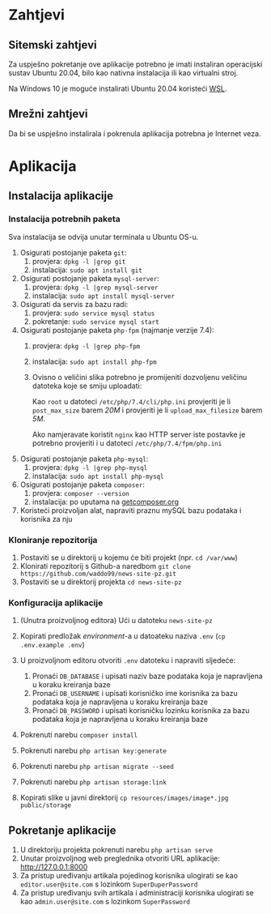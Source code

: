# Zahtjevi

## Sitemski zahtjevi

Za uspješno pokretanje ove aplikacije potrebno je imati instaliran 
operacijski sustav Ubuntu 20.04, bilo kao nativna instalacija ili 
kao virtualni stroj.

Na Windows 10 je moguće instalirati Ubuntu 20.04 koristeći 
[WSL](https://www.google.com/search?client=firefox-b-d&q=kako+instalirati+wsl).

## Mrežni zahtjevi

Da bi se uspješno instalirala i pokrenula aplikacija potrebna je Internet veza.

# Aplikacija

## Instalacija aplikacije

### Instalacija potrebnih paketa

Sva instalacija se odvija unutar terminala u Ubuntu OS-u.

1. Osigurati postojanje paketa `git`:
   1. provjera: `dpkg -l |grep git`
   1. instalacija: `sudo apt install git`
1. Osigurati postojanje paketa `mysql-server`:
    1. provjera: `dpkg -l |grep mysql-server`
    1. instalacija: `sudo apt install mysql-server`
1. Osigurati da servis za bazu radi:
   1. provjera: `sudo service mysql status`
   1. pokretanje: `sudo service mysql start` 
1. Osigurati postojanje paketa `php-fpm` (najmanje verzije 7.4):
    1. provjera: `dpkg -l |grep php-fpm`
    1. instalacija: `sudo apt install php-fpm`
    1. Ovisno o veličini slika potrebno je promijeniti dozvoljenu veličinu datoteka 
       koje se smiju uploadati:
       
        Kao `root` u datoteci `/etc/php/7.4/cli/php.ini` provjeriti je li `post_max_size` barem *20M* i provjeriti je li `upload_max_filesize` barem *5M*.
        
        Ako namjeravate koristit `nginx` kao HTTP server iste postavke je potrebno provjeriti i u datoteci
       `/etc/php/7.4/fpm/php.ini`
1. Osigurati postojanje paketa `php-mysql`:
    1. provjera: `dpkg -l |grep php-mysql`
    1. instalacija: `sudo apt install php-mysql`       
1. Osigurati postojanje paketa `composer`:
   1. provjera: `composer --version`
   1. instalacija: po uputama na [getcomposer.org](https://getcomposer.org/download/)
1. Koristeći proizvoljan alat, napraviti praznu mySQL bazu podataka i korisnika za nju

### Kloniranje repozitorija

1. Postaviti se u direktorij u kojemu će biti projekt (npr. `cd /var/www`)  
1. Klonirati repozitorij s Github-a naredbom  `git clone https://github.com/waddo99/news-site-pz.git`
1. Postaviti se u direktorij projekta `cd news-site-pz`

### Konfiguracija aplikacije

1. (Unutra proizvoljnog editora) Ući u datoteku `news-site-pz`   
1. Kopirati predložak *environment*-a u datoateku naziva `.env` (`cp .env.example .env`)    
1. U proizvoljnom editoru otvoriti `.env` datoteku i napraviti sljedeće:
   
   1. Pronaći `DB_DATABASE` i upisati naziv baze podataka koja je napravljena u koraku kreiranja baze 
   1. Pronaći `DB_USERNAME` i upisati korisničko ime korisnika za bazu podataka koja je napravljena u koraku kreiranja baze
   1. Pronaći `DB_PASSWORD` i upisati korisničku lozinku korisnika za bazu podataka koja je napravljena u koraku kreiranja baze

1. Pokrenuti narebu `composer install`
1. Pokrenuti narebu `php artisan key:generate`
1. Pokrenuti narebu `php artisan migrate --seed`
1. Pokrenuti narebu `php artisan storage:link`
1. Kopirati slike u javni direktorij `cp resources/images/image*.jpg public/storage`
   
## Pokretanje aplikacije

1. U direktoriju projekta pokrenuti narebu `php artisan serve`
1. Unutar proizvoljnog web preglednika otvoriti URL aplikacije: http://127.0.0.1:8000
1. Za pristup uređivanju artikala pojedinog korisnika ulogirati se kao `editor.user@site.com` s lozinkom `SuperDuperPassword`
1. Za pristup uređivanju svih artikala i administraciji korisnika ulogirati se kao `admin.user@site.com` s lozinkom `SuperPassword`
